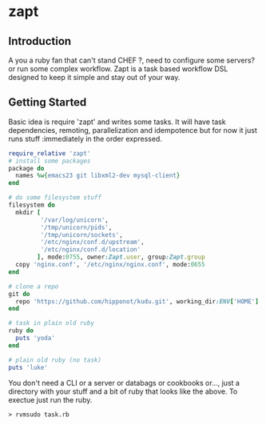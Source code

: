 zapt
====

## Introduction
A you a ruby fan that can't stand CHEF ?, need to configure some servers? or run some
complex workflow.  Zapt is a task based workflow DSL designed to keep
it simple and stay out of your way.

## Getting Started
Basic idea is require 'zapt' and writes some tasks.  It will have task
dependencies, remoting, parallelization and idempotence but for now
it just runs stuff :immediately in the order expressed.

```ruby
require_relative 'zapt'
# install some packages
package do
  names %w{emacs23 git libxml2-dev mysql-client}
end

# do some filesystem stuff
filesystem do
  mkdir [
         '/var/log/unicorn',
         '/tmp/unicorn/pids',
         '/tmp/unicorn/sockets',
         '/etc/nginx/conf.d/upstream',
         '/etc/nginx/conf.d/location'
        ], mode:0755, owner:Zapt.user, group:Zapt.group
  copy 'nginx.conf', '/etc/nginx/nginx.conf', mode:0655
end

# clone a repo
git do
  repo 'https://github.com/hipponot/kudu.git', working_dir:ENV['HOME']
end

# task in plain old ruby
ruby do
  puts 'yoda'
end

# plain old ruby (no task)
puts 'luke'

```
You don't need a CLI or a server or databags or cookbooks or..., just
a directory with your stuff and a bit of ruby that looks like the
above. To exectue just run the ruby.
```
> rvmsudo task.rb
```
